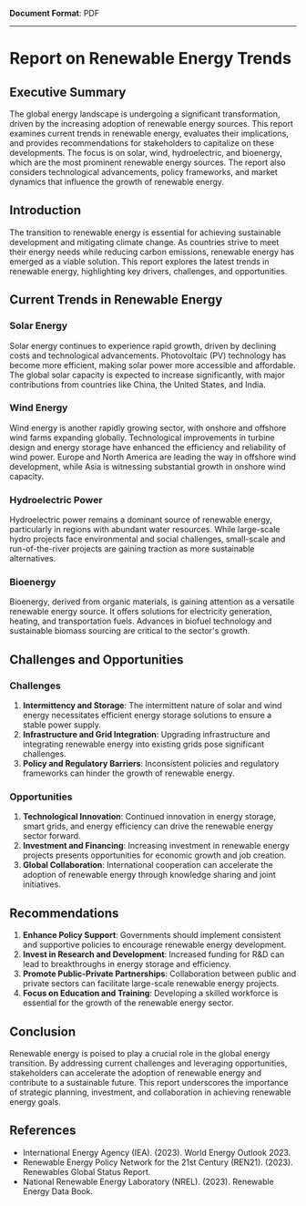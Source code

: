 **Document Format**: PDF

---

# Report on Renewable Energy Trends

## Executive Summary

The global energy landscape is undergoing a significant transformation, driven by the increasing adoption of renewable energy sources. This report examines current trends in renewable energy, evaluates their implications, and provides recommendations for stakeholders to capitalize on these developments. The focus is on solar, wind, hydroelectric, and bioenergy, which are the most prominent renewable energy sources. The report also considers technological advancements, policy frameworks, and market dynamics that influence the growth of renewable energy.

## Introduction

The transition to renewable energy is essential for achieving sustainable development and mitigating climate change. As countries strive to meet their energy needs while reducing carbon emissions, renewable energy has emerged as a viable solution. This report explores the latest trends in renewable energy, highlighting key drivers, challenges, and opportunities.

## Current Trends in Renewable Energy

### Solar Energy

Solar energy continues to experience rapid growth, driven by declining costs and technological advancements. Photovoltaic (PV) technology has become more efficient, making solar power more accessible and affordable. The global solar capacity is expected to increase significantly, with major contributions from countries like China, the United States, and India.

### Wind Energy

Wind energy is another rapidly growing sector, with onshore and offshore wind farms expanding globally. Technological improvements in turbine design and energy storage have enhanced the efficiency and reliability of wind power. Europe and North America are leading the way in offshore wind development, while Asia is witnessing substantial growth in onshore wind capacity.

### Hydroelectric Power

Hydroelectric power remains a dominant source of renewable energy, particularly in regions with abundant water resources. While large-scale hydro projects face environmental and social challenges, small-scale and run-of-the-river projects are gaining traction as more sustainable alternatives.

### Bioenergy

Bioenergy, derived from organic materials, is gaining attention as a versatile renewable energy source. It offers solutions for electricity generation, heating, and transportation fuels. Advances in biofuel technology and sustainable biomass sourcing are critical to the sector's growth.

## Challenges and Opportunities

### Challenges

1. **Intermittency and Storage**: The intermittent nature of solar and wind energy necessitates efficient energy storage solutions to ensure a stable power supply.
2. **Infrastructure and Grid Integration**: Upgrading infrastructure and integrating renewable energy into existing grids pose significant challenges.
3. **Policy and Regulatory Barriers**: Inconsistent policies and regulatory frameworks can hinder the growth of renewable energy.

### Opportunities

1. **Technological Innovation**: Continued innovation in energy storage, smart grids, and energy efficiency can drive the renewable energy sector forward.
2. **Investment and Financing**: Increasing investment in renewable energy projects presents opportunities for economic growth and job creation.
3. **Global Collaboration**: International cooperation can accelerate the adoption of renewable energy through knowledge sharing and joint initiatives.

## Recommendations

1. **Enhance Policy Support**: Governments should implement consistent and supportive policies to encourage renewable energy development.
2. **Invest in Research and Development**: Increased funding for R&D can lead to breakthroughs in energy storage and efficiency.
3. **Promote Public-Private Partnerships**: Collaboration between public and private sectors can facilitate large-scale renewable energy projects.
4. **Focus on Education and Training**: Developing a skilled workforce is essential for the growth of the renewable energy sector.

## Conclusion

Renewable energy is poised to play a crucial role in the global energy transition. By addressing current challenges and leveraging opportunities, stakeholders can accelerate the adoption of renewable energy and contribute to a sustainable future. This report underscores the importance of strategic planning, investment, and collaboration in achieving renewable energy goals.

## References

- International Energy Agency (IEA). (2023). World Energy Outlook 2023.
- Renewable Energy Policy Network for the 21st Century (REN21). (2023). Renewables Global Status Report.
- National Renewable Energy Laboratory (NREL). (2023). Renewable Energy Data Book.